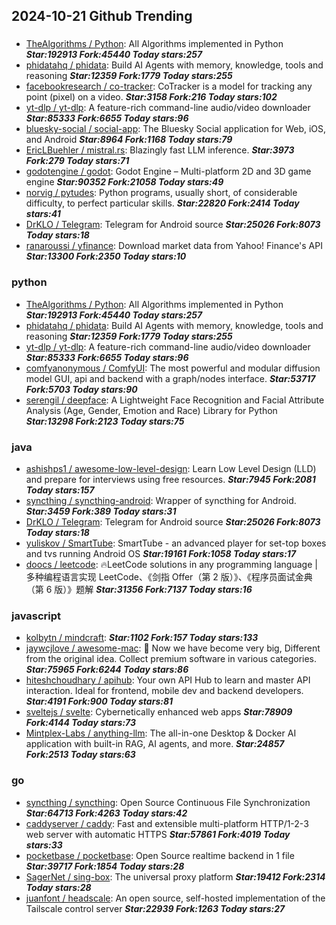 ## 2024-10-21 Github Trending

### 
* [TheAlgorithms / Python](https://github.com/TheAlgorithms/Python): All Algorithms implemented in Python ***Star:192913 Fork:45440 Today stars:257***
* [phidatahq / phidata](https://github.com/phidatahq/phidata): Build AI Agents with memory, knowledge, tools and reasoning ***Star:12359 Fork:1779 Today stars:255***
* [facebookresearch / co-tracker](https://github.com/facebookresearch/co-tracker): CoTracker is a model for tracking any point (pixel) on a video. ***Star:3158 Fork:216 Today stars:102***
* [yt-dlp / yt-dlp](https://github.com/yt-dlp/yt-dlp): A feature-rich command-line audio/video downloader ***Star:85333 Fork:6655 Today stars:96***
* [bluesky-social / social-app](https://github.com/bluesky-social/social-app): The Bluesky Social application for Web, iOS, and Android ***Star:8964 Fork:1168 Today stars:79***
* [EricLBuehler / mistral.rs](https://github.com/EricLBuehler/mistral.rs): Blazingly fast LLM inference. ***Star:3973 Fork:279 Today stars:71***
* [godotengine / godot](https://github.com/godotengine/godot): Godot Engine – Multi-platform 2D and 3D game engine ***Star:90352 Fork:21058 Today stars:49***
* [norvig / pytudes](https://github.com/norvig/pytudes): Python programs, usually short, of considerable difficulty, to perfect particular skills. ***Star:22820 Fork:2414 Today stars:41***
* [DrKLO / Telegram](https://github.com/DrKLO/Telegram): Telegram for Android source ***Star:25026 Fork:8073 Today stars:18***
* [ranaroussi / yfinance](https://github.com/ranaroussi/yfinance): Download market data from Yahoo! Finance's API ***Star:13300 Fork:2350 Today stars:10***

### python
* [TheAlgorithms / Python](https://github.com/TheAlgorithms/Python): All Algorithms implemented in Python ***Star:192913 Fork:45440 Today stars:257***
* [phidatahq / phidata](https://github.com/phidatahq/phidata): Build AI Agents with memory, knowledge, tools and reasoning ***Star:12359 Fork:1779 Today stars:255***
* [yt-dlp / yt-dlp](https://github.com/yt-dlp/yt-dlp): A feature-rich command-line audio/video downloader ***Star:85333 Fork:6655 Today stars:96***
* [comfyanonymous / ComfyUI](https://github.com/comfyanonymous/ComfyUI): The most powerful and modular diffusion model GUI, api and backend with a graph/nodes interface. ***Star:53717 Fork:5703 Today stars:90***
* [serengil / deepface](https://github.com/serengil/deepface): A Lightweight Face Recognition and Facial Attribute Analysis (Age, Gender, Emotion and Race) Library for Python ***Star:13298 Fork:2123 Today stars:75***

### java
* [ashishps1 / awesome-low-level-design](https://github.com/ashishps1/awesome-low-level-design): Learn Low Level Design (LLD) and prepare for interviews using free resources. ***Star:7945 Fork:2081 Today stars:157***
* [syncthing / syncthing-android](https://github.com/syncthing/syncthing-android): Wrapper of syncthing for Android. ***Star:3459 Fork:389 Today stars:31***
* [DrKLO / Telegram](https://github.com/DrKLO/Telegram): Telegram for Android source ***Star:25026 Fork:8073 Today stars:18***
* [yuliskov / SmartTube](https://github.com/yuliskov/SmartTube): SmartTube - an advanced player for set-top boxes and tvs running Android OS ***Star:19161 Fork:1058 Today stars:17***
* [doocs / leetcode](https://github.com/doocs/leetcode): 🔥LeetCode solutions in any programming language | 多种编程语言实现 LeetCode、《剑指 Offer（第 2 版）》、《程序员面试金典（第 6 版）》题解 ***Star:31356 Fork:7137 Today stars:16***

### javascript
* [kolbytn / mindcraft](https://github.com/kolbytn/mindcraft):  ***Star:1102 Fork:157 Today stars:133***
* [jaywcjlove / awesome-mac](https://github.com/jaywcjlove/awesome-mac):  Now we have become very big, Different from the original idea. Collect premium software in various categories. ***Star:75965 Fork:6244 Today stars:86***
* [hiteshchoudhary / apihub](https://github.com/hiteshchoudhary/apihub): Your own API Hub to learn and master API interaction. Ideal for frontend, mobile dev and backend developers. ***Star:4191 Fork:900 Today stars:81***
* [sveltejs / svelte](https://github.com/sveltejs/svelte): Cybernetically enhanced web apps ***Star:78909 Fork:4144 Today stars:73***
* [Mintplex-Labs / anything-llm](https://github.com/Mintplex-Labs/anything-llm): The all-in-one Desktop & Docker AI application with built-in RAG, AI agents, and more. ***Star:24857 Fork:2513 Today stars:63***

### go
* [syncthing / syncthing](https://github.com/syncthing/syncthing): Open Source Continuous File Synchronization ***Star:64713 Fork:4263 Today stars:42***
* [caddyserver / caddy](https://github.com/caddyserver/caddy): Fast and extensible multi-platform HTTP/1-2-3 web server with automatic HTTPS ***Star:57861 Fork:4019 Today stars:33***
* [pocketbase / pocketbase](https://github.com/pocketbase/pocketbase): Open Source realtime backend in 1 file ***Star:39717 Fork:1854 Today stars:28***
* [SagerNet / sing-box](https://github.com/SagerNet/sing-box): The universal proxy platform ***Star:19412 Fork:2314 Today stars:28***
* [juanfont / headscale](https://github.com/juanfont/headscale): An open source, self-hosted implementation of the Tailscale control server ***Star:22939 Fork:1263 Today stars:27***
